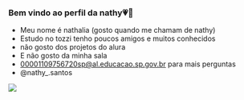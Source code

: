 ### Bem vindo ao perfil da nathy💗💋

 - Meu nome é nathalia  (gosto quando me chamam de nathy)
 - Estudo no tozzi tenho poucos amigos e muitos conhecidos
 - não gosto dos projetos do alura
 - E não gosto da minha sala
 - 00001109756720sp@al.educacao.sp.gov.br para mais perguntas
 - @nathy_.santos
  
![](https://tenor.com/pt-BR/view/dog-smirk-dog-smirking-evil-gif-1174039551531775064)

